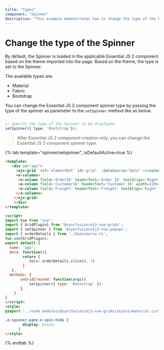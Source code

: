 ```yaml
---
title: "Types"
component: "Spinner"
description: "This example demonstrates how to change the type of the Essential JS 2 Spinner control based on theme."
---
```


# Change the type of the Spinner

By default, the Spinner is loaded in the applicable Essential JS 2 component based on the theme imported into
the page. Based on the theme, the type is set to the Spinner.

The available types are:
* Material
* Fabric
* Bootstrap

You can change the Essential JS 2 component spinner type by passing the type of the spinner as parameter to the `setSpinner` method like as below.

```typescript

// Specify the type of the Spinner to be displayed
setSpinner({ type: 'Bootstrap'});
```

> After Essential JS 2 component creation only, you can change the Essential JS 2 component spinner type.

{% tab template="spinner/setspinner", isDefaultActive=true %}

```html
<template>
   <div id="app">
     <ejs-grid  ref='elementRef' id='grid'  :dataSource="data" :created='onGridCreated'>
     <e-columns>
      <e-column field='OrderID' headerText='Order ID' textAlign='Right' width=90></e-column>
      <e-column field='CustomerID' headerText='Customer ID' width=120></e-column>
      <e-column field='Freight' headerText='Freight' textAlign='Right' format='C2' width=90></e-column>
     </e-columns>
    </ejs-grid>
    </div>
</template>

<script>
import Vue from "vue";
import { GridPlugin} from "@syncfusion/ej2-vue-grids";
import { setSpinner } from '@syncfusion/ej2-vue-popups';
import { orderDetails } from './datasource.ts';
Vue.use(GridPlugin);
export default {
  name: 'app',
  data: function(){
        return {
           data: orderDetails.slice(0, 7)
        }
   },
  methods: {
       onGridCreated: function(args){
           setSpinner({ type: 'Bootstrap' });
       },
    }
}
</script>
<style>
@import "../node_modules/@syncfusion/ej2-vue-grids/styles/material.css";

.e-spinner-pane.e-spin-hide {
        display: block;
      }
</style>

```

{% endtab %}